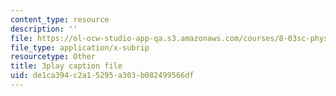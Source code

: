 ```yaml
---
content_type: resource
description: ''
file: https://ol-ocw-studio-app-qa.s3.amazonaws.com/courses/8-03sc-physics-iii-vibrations-and-waves-fall-2016/de1ca394c2a15295a303b082499566df_Dlhma3z57SA.vtt
file_type: application/x-subrip
resourcetype: Other
title: 3play caption file
uid: de1ca394-c2a1-5295-a303-b082499566df
---
```

